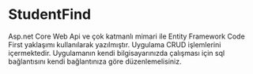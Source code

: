 # StudentFind
Asp.net Core Web Api ve çok katmanlı mimari ile Entity Framework Code First yaklaşımı kullanılarak yazılmıştır.
Uygulama CRUD işlemlerini içermektedir. 
Uygulamanın kendi bilgisayarınızda çalışması için sql bağlantısını kendi bağlantınıza göre düzenlemelisiniz. 

